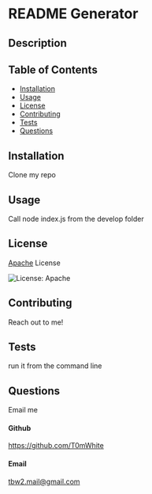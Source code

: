 # README Generator

  ## Description
  
  <!-- Generates a readme.md -->
  
  ## Table of Contents
  
  - [Installation](#installation)
  - [Usage](#usage)
  - [License](#license)
  - [Contributing](#contributing)
  - [Tests](#tests)
  - [Questions](#questions)
  
  
  
  ## Installation
  
Clone my repo
  
  ## Usage
  
Call node index.js from the develop folder
  
  ## License


[Apache](http://www.apache.org/licenses/LICENSE-2.0)
     License

![License: Apache](https://img.shields.io/badge/License-Apache_2.0-blue.svg)

  
  ## Contributing
  
Reach out to me!
  
  ## Tests
  
run it from the command line
  
  ## Questions
  
Email me
  
  #### Github
  
  https://github.com/T0mWhite
  
  #### Email
  
tbw2.mail@gmail.com
  
  
  
  